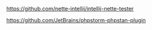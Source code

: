 
https://github.com/nette-intellij/intellij-nette-tester

https://github.com/JetBrains/phpstorm-phpstan-plugin
